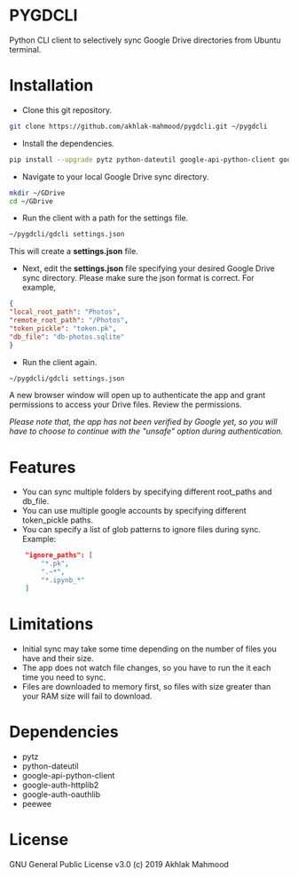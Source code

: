 # PYGDCLI
Python CLI client to selectively sync Google Drive directories from Ubuntu terminal.

# Installation
- Clone this git repository.
```bash
git clone https://github.com/akhlak-mahmood/pygdcli.git ~/pygdcli
```
- Install the dependencies.
```bash
pip install --upgrade pytz python-dateutil google-api-python-client google-auth-httplib2 google-auth-oauthlib peewee
```
- Navigate to your local Google Drive sync directory.
```bash
mkdir ~/GDrive
cd ~/GDrive
```  
- Run the client with a path for the settings file.
```bash
~/pygdcli/gdcli settings.json
```
This will create a **settings.json** file.

- Next, edit the **settings.json** file specifying your desired Google Drive sync directory. Please make sure the json format is correct.
For example,
```json
{
"local_root_path": "Photos",
"remote_root_path": "/Photos",
"token_pickle": "token.pk",
"db_file": "db-photos.sqlite"
}
```
- Run the client again.
```bash
~/pygdcli/gdcli settings.json
```
 A new browser window will open up to authenticate the app and grant permissions to access your Drive files. Review the permissions.

 *Please note that, the app has not been verified by Google yet, so you will have to choose to continue with the "unsafe" option during authentication.*

# Features
- You can sync multiple folders by specifying different root_paths and db_file.
- You can use multiple google accounts by specifying different token_pickle paths.
- You can specify a list of glob patterns to ignore files during sync. Example:
```json
    "ignore_paths": [
        "*.pk",
        ".~*",
        "*.ipynb_*"
    ]
```

# Limitations
- Initial sync may take some time depending on the number of files you have and their size.
- The app does not watch file changes, so you have to run the it each time you need to sync.
- Files are downloaded to memory first, so files with size greater than your RAM size will fail to download.

# Dependencies
- pytz
- python-dateutil
- google-api-python-client
- google-auth-httplib2
- google-auth-oauthlib
- peewee

# License
GNU General Public License v3.0 (c) 2019 Akhlak Mahmood
